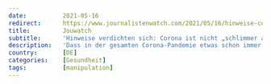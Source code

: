 ```yaml
---
date:          2021-05-16
redirect:      https://www.journalistenwatch.com/2021/05/16/hinweise-corona-grippe/
title:         Jouwatch
subtitle:      'Hinweise verdichten sich: Corona ist nicht „schlimmer als die Grippe“ – es IST die Grippe!'
description:   'Dass in der gesamten Corona-Pandemie etwas schon immer Dagewesenes, letztlich Banales zur Katastrophe gemacht wurde, davor warnten einige ...'
country:       [DE]
categories:    [Gesundheit]
tags:          [manipulation]
---
```

